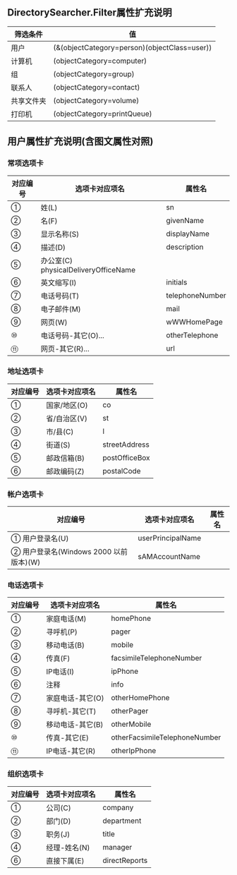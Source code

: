 ## DirectorySearcher.Filter属性扩充说明
| 筛选条件 | 值             |
| --------- | ------------ |
| 用户       | (&(objectCategory=person)(objectClass=user)) |
| 计算机     | (objectCategory=computer)  |
| 组         | (objectCategory=group)     |
| 联系人     | (objectCategory=contact)    |
| 共享文件夹 | (objectCategory=volume)     |
| 打印机     | (objectCategory=printQueue) |

## 用户属性扩充说明(含图文属性对照)
### 常项选项卡
| 对应编号 | 选项卡对应项名 |属性名|
| --------- | ------------ |------------ |
|①	|姓(L)	|sn |                           
|②	|名(F)	|givenName |                         
|③	|显示名称(S) |displayName |                         
|④	|描述(D)	|description |                           
|⑤	|办公室(C)	physicalDeliveryOfficeName  |         
|⑥	|英文缩写(I)	|initials |                        
|⑦	|电话号码(T)	|telephoneNumber  |                  
|⑧	|电子邮件(M)	|mail  |                             
|⑨	|网页(W)|	wWWHomePage |                
|⑩	|电话号码-其它(O)...	|otherTelephone |                  
|⑪	|网页-其它(R)...	|url  |
### 地址选项卡
|对应编号	|选项卡对应项名	|属性名|
| --------- | ------------ |------------ |
|①	|国家/地区(O)	|co  |                             
|②	|省/自治区(V)	|st  |                                   
|③	|市/县(C)	|l|
|④	|街道(S)	|streetAddress|
|⑤	|邮政信箱(B)	|postOfficeBox|
|⑥	|邮政编码(Z)	|postalCode|
### 帐户选项卡
对应编号|	选项卡对应项名	|属性名|
| --------- | ------------ |------------ |
|①	用户登录名(U)	|userPrincipalName|
|②	用户登录名(Windows 2000 以前版本)(W)|	sAMAccountName|
### 电话选项卡
对应编号	|选项卡对应项名	|属性名|
| --------- | ------------ |------------ |
|①	 |家庭电话(M)	|homePhone |                          
|②	|寻呼机(P)	|pager|
|③	|移动电话(B)|	mobile|
|④	|传真(F)	|facsimileTelephoneNumber|
|⑤	|IP电话(I)	|ipPhone|
|⑥	|注释	|info|
|⑦	|家庭电话-其它(O)  |otherHomePhone |                   
|⑧	|寻呼机-其它(T)	|otherPager |                        
|⑨	|移动电话-其它(B)	|otherMobile |                         
|⑩	|传真-其它(E)	|otherFacsimileTelephoneNumber |         
|⑪	|IP电话-其它(R)	|otherIpPhone |
### 组织选项卡
|对应编号	|选项卡对应项名	|属性名|
| --------- | ------------ |------------ |
|①	|公司(C)  | company  |                            
|②	|部门(D)  |department |   
|③	|职务(J)  |  title|
|④	|经理-姓名(N)  | manager  |                 
|⑥	|直接下属(E)	|directReports|
